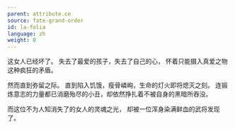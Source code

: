 ```yaml
---
parent: attribute.ce
source: fate-grand-order
id: la-folia
language: zh
weight: 0
---
```


这女人已经坏了。
失去了最爱的孩子，失去了自己的心，
怀着只能摄入真爱之物这种疯狂的矛盾。

然而直到弥留之际。
直到陷入饥饿，瘦骨嶙峋，生命的灯火即将熄灭之刻。
连锻炼意志的力量都已消磨殆尽的小丑，却依然挣扎着不被自身的黑暗所吞没。

而这位不为人知消失了的女人的灵魂之光，
却被一位浑身染满鲜血的武将发现了。
